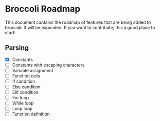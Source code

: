 # Broccoli Roadmap

This document contains the roadmap of features that are being added to broccoli. It will
be expanded. If you want to contribute, this a good place to start!

## Parsing

* [x] Constants
* [ ] Constants with escaping characters
* [ ] Variable assignment
* [ ] Function calls
* [ ] If condition
* [ ] Else condition
* [ ] Elif condition
* [ ] For loop
* [ ] While loop
* [ ] Loop loop
* [ ] Function definition
